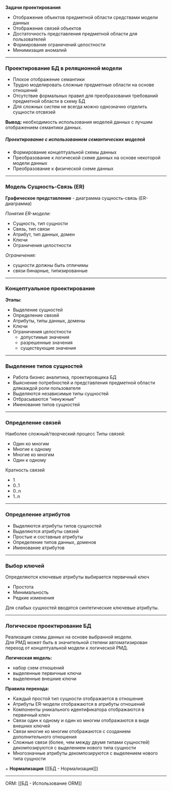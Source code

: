 
**Задачи проектирования**
- Отображение объектов предметной области средствами модели данных
- Отображение связей объектов 
- Достаточность представления предметной области для пользователей 
- Формирование ограничений целостности
- Минимизация аномалий

---
### Проектирование БД в реляционной модели

- Плохое отображение семантики 
- Трудно моделировать сложные предметные области на основе отношений
- Отсутствие формальных правил для преобразования требований предметной области в схему БД
- Для сложных систем не всегда можно однозначно отделить сущности отсвязей

 **Вывод:** необходимость использования моделей данных с лучшим отображением семантики данных.

##### Проектирование с использованием семантических моделей

- Формирование концептуальной схемы данных  
- Преобразование к логической схеме данных на основе некоторой модели данных  
- Преобразование к физической схеме данных

---
### Модель Сущность-Связь (ER)

**Графическое представление** - диаграмма сущность-связь (ER-диаграмма)  

*Понятия ER-модели:*
- Сущность, тип сущности
- Связь, тип связи
- Атрибут, тип данных, домен
- Ключи
- Ограничения целостности

*Ограничения:*
- сущности должны быть отличимы
- связи бинарные, типизированные

---
### Концептуальное проектирование

**Этапы:**
- Выделение сущностей
- Определение связей
- Атрибуты, типы данных, домены
- Ключи
- Ограничения целостности
    - допустимые значения
    - разрешенные значения
    - существующие значения

---
### Выделение типов сущностей

- Работа бизнес аналитика, проектировщика БД
- Выяснение потребностей и представления предметной области длякаждой роли пользователя
- Выделяются независимые типы сущностей
- Отбрасываются “ненужные”
- Именование типов сущностей

---
### Определение связей

Наиболее сложный/творческий процесс Типы связей:
- Один ко многим
- Многие к одному
- Многие ко многим
- Один к одному

Кратность связей
- 1  
- 0..1 
- 0..n 
- 1..n

---
### Определение атрибутов

- Выделяются атрибуты типов сущностей
- Выделяются атрибуты связей
- Простые и составные атрибуты
- Определение типов данных, доменов
- Именование атрибутов

----
### Выбор ключей

Определяются ключевые атрибуты выбирается первичный ключ

- Простота  
- Минимальность  
- Редкие изменения

Для слабых сущностей вводятся синтетические ключевые атрибуты.

---
### Логическое проектирование БД

Реализация схемы данных на основе выбранной модели.  
Для РМД может быть в значительной степени автоматизирован переход от концептуальной модели к логической РМД. 

**Логическая модель:**
- набор схем отношений
- выделенные первичные ключи
- выделенные внешние ключи

**Правила перехода:**
- Каждый простой тип сущности отображается в отношение
- Атрибуты ER-модели отображаются в атрибуты отношений
- Компоненты уникального идентификатора отображаются в первичный ключ
- Связи один к одному и один ко многим отображаются в виде внешних ключей
- Связи многие ко многим отображаются с созданием дополнительного отношения
- Сложные связи (более, чем между двумя типами сущностей) декомпозируются с выделением нового типа сущности
- Многозначные атрибуты декомпозируются с выделением нового типа сущности

\+ **Нормализация** ([[БД - Нормализация]])

---

ORM: [[БД - Использование ORM]]
